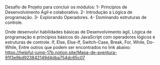 Desafio de Projeto para concluir os módulos:
1- Princípios de Desenvolvimento Ágil e colaborativo.
2- Introdução a Lógica de programação.
3- Explorando Operadores.
4- Dominando estruturas de controle.

Onde desenvolvi habilidades básicas de Desenvolvimento ágil,
Lógica de programação e princípios básicos do JavaScript com 
operadores lógicos e estruturas de controle.
If, Else, Else-If, Switch-Case, Break, For, While, Do-While, 
Entre outros que podem ser encontrados no link abaixo:
https://helpful-jump-17b.notion.site/Mapa-de-aventura-91f3e9bd923842149d4dba754dc65c07
